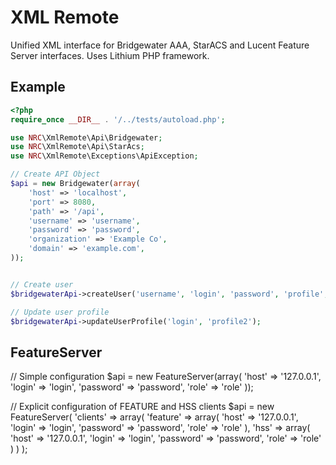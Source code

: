 XML Remote
==========

Unified XML interface for Bridgewater AAA, StarACS and Lucent Feature Server interfaces. Uses Lithium PHP framework.


Example
-------

```php
<?php
require_once __DIR__ . '/../tests/autoload.php';

use NRC\XmlRemote\Api\Bridgewater;
use NRC\XmlRemote\Api\StarAcs;
use NRC\XmlRemote\Exceptions\ApiException;

// Create API Object
$api = new Bridgewater(array(
	'host' => 'localhost',
	'port' => 8080,
	'path' => '/api',
	'username' => 'username',
	'password' => 'password',
	'organization' => 'Example Co',
	'domain' => 'example.com',
));


// Create user
$bridgewaterApi->createUser('username', 'login', 'password', 'profile', 'example.com', 'Example Co');

// Update user profile
$bridgewaterApi->updateUserProfile('login', 'profile2');

```


FeatureServer
---------------------

// Simple configuration
$api = new FeatureServer(array(
    'host' => '127.0.0.1',
    'login' => 'login',
    'password' => 'password',
    'role' => 'role'
));

// Explicit configuration of FEATURE and HSS clients
$api = new FeatureServer(
    'clients' => array(
        'feature' => array(
             'host' => '127.0.0.1',
             'login' => 'login',
             'password' => 'password',
             'role' => 'role'
         ),
         'hss' => array(
          'host' => '127.0.0.1',
          'login' => 'login',
          'password' => 'password',
          'role' => 'role'
      )
    )
);
